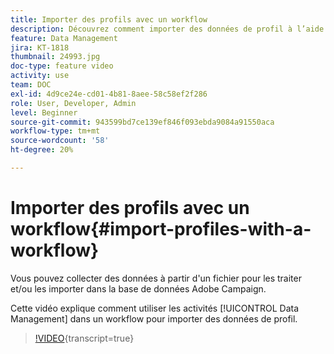 ```yaml
---
title: Importer des profils avec un workflow
description: Découvrez comment importer des données de profil à l’aide d’un workflow.
feature: Data Management
jira: KT-1818
thumbnail: 24993.jpg
doc-type: feature video
activity: use
team: DOC
exl-id: 4d9ce24e-cd01-4b81-8aee-58c58ef2f286
role: User, Developer, Admin
level: Beginner
source-git-commit: 943599bd7ce139ef846f093ebda9084a91550aca
workflow-type: tm+mt
source-wordcount: '58'
ht-degree: 20%

---
```


# Importer des profils avec un workflow{#import-profiles-with-a-workflow}

Vous pouvez collecter des données à partir d&#39;un fichier pour les traiter et/ou les importer dans la base de données Adobe Campaign.

Cette vidéo explique comment utiliser les activités [!UICONTROL Data Management] dans un workflow pour importer des données de profil.

>[!VIDEO](https://video.tv.adobe.com/v/24993?learn=on){transcript=true}
